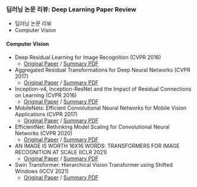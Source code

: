### 딥러닝 논문 리뷰: Deep Learning Paper Review

* 딥러닝 논문 리뷰
* Computer Vision

#### Computer Vision
* Deep Residual Learning for Image Recognition (CVPR 2016)
  * [Original Paper](https://www.cv-foundation.org/openaccess/content_cvpr_2016/papers/He_Deep_Residual_Learning_CVPR_2016_paper.pdf) / [Summary PDF](/review_notes/ResNet(2016).pdf)
* Aggregated Residual Transformations for Deep Neural Networks (CVPR 2017)
  * [Original Paper](https://arxiv.org/pdf/1611.05431.pdf) / [Summary PDF](/Paper_review/ResNeXt(2017).pdf)
* Inception-v4, Inception-ResNet and the Impact of Residual Connections on Learning (CVPR 2016)
  * [Original Paper](https://arxiv.org/pdf/1602.07261.pdf) / [Summary PDF](/Paper_review/Inception_v4_Residual(2016).pdf)
* MobileNets: Efficient Convolutional Neural Networks for Mobile Vision Applications (CVPR 2017)
  * [Original Paper](https://arxiv.org/pdf/1704.04861.pdf) / [Summary PDF](/Paper_review/MobileNets(2017).pdf)
* EfficientNet: Rethinking Model Scaling for Convolutional Neural Networks (CVPR 2020)
  * [Original Paper](https://arxiv.org/pdf/1905.11946.pdf) / [Summary PDF](/Paper_review/EfficientNet(2020).pdf)
* AN IMAGE IS WORTH 16X16 WORDS: TRANSFORMERS FOR IMAGE RECOGNITION AT SCALE (ICLR 2021)
  * [Original Paper](https://arxiv.org/pdf/2010.11929.pdf) / [Summary PDF](/Paper_review/ViT(2021).pdf)
* Swin Transformer: Hierarchical Vision Transformer using Shifted Windows (ICCV 2021)
  * [Original Paper](https://arxiv.org/pdf/2103.14030.pdf) / [Summary PDF](/Paper_review/Swin_Transformer(2021).pdf)
